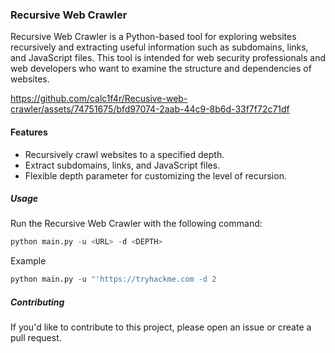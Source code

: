 ### Recursive Web Crawler

Recursive Web Crawler is a Python-based tool for exploring websites recursively and extracting useful information such as subdomains, links, and JavaScript files. This tool is intended for web security professionals and web developers who want to examine the structure and dependencies of websites.


https://github.com/calc1f4r/Recusive-web-crawler/assets/74751675/bfd97074-2aab-44c9-8b6d-33f7f72c71df



#### Features

- Recursively crawl websites to a specified depth.
- Extract subdomains, links, and JavaScript files.
- Flexible depth parameter for customizing the level of recursion.

##### Usage

Run the Recursive Web Crawler with the following command:

```python
python main.py -u <URL> -d <DEPTH>
```

Example

```python
python main.py -u "'https://tryhackme.com -d 2
```

##### Contributing

If you'd like to contribute to this project, please open an issue or create a pull request.
